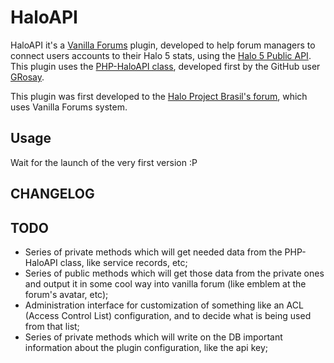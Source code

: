 # HaloAPI

HaloAPI it's a [Vanilla Forums](http://vanillaforums.org/) plugin, developed to help forum managers to connect users accounts to their Halo 5 stats, using the [Halo 5 Public API](https://developer.haloapi.com). This plugin uses the [PHP-HaloAPI class](https://github.com/haloprojectbrasil/PHP-HaloAPI), developed first by the GitHub user [GRosay](https://github.com/GRosay).

This plugin was first developed to the [Halo Project Brasil's forum](http://forum.haloprojectbrasil.com.br), which uses Vanilla Forums system.

## Usage

Wait for the launch of the very first version :P

## CHANGELOG

## TODO

- Series of private methods which will get needed data from the PHP-HaloAPI class, like service records, etc;
- Series of public methods which will get those data from the private ones and output it in some cool way into vanilla forum (like emblem at the forum's avatar, etc);
- Administration interface for customization of something like an ACL (Access Control List) configuration, and to decide what is being used from that list;
- Series of private methods which will write on the DB important information about the plugin configuration, like the api key;
